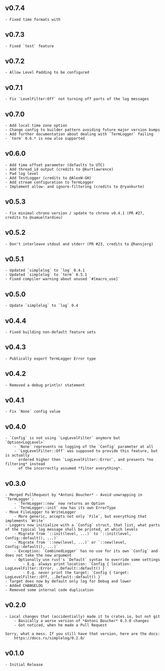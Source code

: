 ## v0.7.4
    - Fixed time formats with 

## v0.7.3
    - Fixed `test` feature

## v0.7.2
    - Allow Level Padding to be configured

## v0.7.1
    - Fix `LevelFilter:Off` not turning off parts of the log messages

## v0.7.0
    - Add local time zone option
    - Change config to builder pattern avoiding future major version bumps
    - Add further documentation about dealing with `TermLogger` failing
    - `term` 0.6.* is now also supported

## v0.6.0
    - Add time offset parameter (defaults to UTC)
    - Add thread_id output (credits to @kurtlawrence)
    - Pad log level
    - Add TestLogger (credits to @AlexW-GH)
    - Add stream configuration to TermLogger
    - Implement allow- and ignore-filtering (credits to @ryankurte)

## v0.5.3
    - Fix minimal chrono version / update to chrono v0.4.1 (PR #27, credits to @samueltardieu)

## v0.5.2
    - Don't interleave stdout and stderr (PR #23, credits to @hansjorg)

## v0.5.1
    - Updated `simplelog` to `log` 0.4.1
    - Updated `simplelog` to `term` 0.5.1
    - Fixed compiler warning about unused `#[macro_use]`

## v0.5.0
    - Update `simplelog` to `log` 0.4

## v0.4.4
    - Fixed building non-default feature sets

## v0.4.3
    - Publically export TermLogger Error type

## v0.4.2
    - Removed a debug println! statement

## v0.4.1
    - Fix `None` config value

## v0.4.0
    - `Config` is not using `LogLevelFilter` anymore but `Option<LogLevel>`
        - `None` represents no logging of the `Config` parameter at all
        - `LogLevelFilter::Off` was supposed to provide this feature, but is actually
          ordered higher then `LogLevelFilter::Error`, and presents *no filtering* instead
          of the incorrectly assumed *filter everything*.

## v0.3.0
    - Merged PullRequest by *Antoni Boucher* - Avoid unwrapping in `TermLogger`:
        - `TermLogger::new` now returns an Option
        - `TermLogger::init` now has its own ErrorType
    - Move FileLogger to WriteLogger
        - More generic, accepts not only `File`, but everything that implements `Write`
    - Loggers now initialize with a `Config` struct, that list, what parts of the typical log message shall be printed, at which levels
        - Migrate from `::init(level, ...)` to `::init(level, Config::default(), ...)`
        - Migrate from `::new(level, ...)` or `::new(level, Config::default(), ...)`
        - Exception: `CombinedLogger` has no use for its own `Config` and does not take the new argument
        - Optionally use rust's `Default` syntax to override some settings
            - E.g. always print location: `Config { location: LogLevelFilter::Error, ..Default::default() }`
            - E.g. never print the target: `Config { target: LogLevelFilter::Off, ..Default::default() }`
    - Target does now by default only log for Debug and lower
    - Added CHANGELOG
    - Removed some internal code duplication

## v0.2.0
    - Local changes that (accidentially) made it to crates.io, but not git
        - Basically a worse version of *Antoni Boucher* 0.3.0 changes
        - Got noticed, when he made a Pull Request

    Sorry, what a mess. If you still have that version, here are the docs:
        https://docs.rs/simplelog/0.2.0/

## v0.1.0
    - Initial Release
